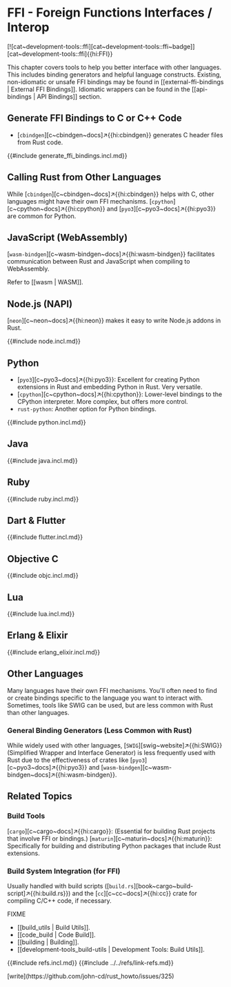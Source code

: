 # FFI - Foreign Functions Interfaces / Interop

[![cat~development-tools::ffi][cat~development-tools::ffi~badge]][cat~development-tools::ffi]{{hi:FFI}}

This chapter covers tools to help you better interface with other languages. This includes binding generators and helpful language constructs. Existing, non-idiomatic or unsafe FFI bindings may be found in [[external-ffi-bindings | External FFI Bindings]]. Idiomatic wrappers can be found in the [[api-bindings | API Bindings]] section.

## Generate FFI Bindings to C or C++ Code

- [`cbindgen`][c~cbindgen~docs]↗{{hi:cbindgen}} generates C header files from Rust code.

{{#include generate_ffi_bindings.incl.md}}

## Calling Rust from Other Languages

While [`cbindgen`][c~cbindgen~docs]↗{{hi:cbindgen}} helps with C, other languages might have their own FFI mechanisms. [`cpython`][c~cpython~docs]↗{{hi:cpython}} and [`pyo3`][c~pyo3~docs]↗{{hi:pyo3}} are common for Python.

## JavaScript (WebAssembly)

[`wasm-bindgen`][c~wasm-bindgen~docs]↗{{hi:wasm-bindgen}} facilitates communication between Rust and JavaScript when compiling to WebAssembly.

Refer to [[wasm | WASM]].

## Node.js (NAPI)

[`neon`][c~neon~docs]↗{{hi:neon}} makes it easy to write Node.js addons in Rust.

{{#include node.incl.md}}

## Python

- [`pyo3`][c~pyo3~docs]↗{{hi:pyo3}}: Excellent for creating Python extensions in Rust and embedding Python in Rust. Very versatile.
- [`cpython`][c~cpython~docs]↗{{hi:cpython}}: Lower-level bindings to the CPython interpreter. More complex, but offers more control.
- `rust-python`: Another option for Python bindings.

{{#include python.incl.md}}

## Java

{{#include java.incl.md}}

## Ruby

{{#include ruby.incl.md}}

## Dart & Flutter

{{#include flutter.incl.md}}

## Objective C

{{#include objc.incl.md}}

## Lua

{{#include lua.incl.md}}

## Erlang & Elixir

{{#include erlang_elixir.incl.md}}

## Other Languages

Many languages have their own FFI mechanisms. You'll often need to find or create bindings specific to the language you want to interact with. Sometimes, tools like SWIG can be used, but are less common with Rust than other languages.

### General Binding Generators (Less Common with Rust)

While widely used with other languages, [`SWIG`][swig~website]↗{{hi:SWIG}} (Simplified Wrapper and Interface Generator) is less frequently used with Rust due to the effectiveness of crates like [`pyo3`][c~pyo3~docs]↗{{hi:pyo3}} and [`wasm-bindgen`][c~wasm-bindgen~docs]↗{{hi:wasm-bindgen}}.

## Related Topics

### Build Tools

[`cargo`][c~cargo~docs]↗{{hi:cargo}}: (Essential for building Rust projects that involve FFI or bindings.)
[`maturin`][c~maturin~docs]↗{{hi:maturin}}: Specifically for building and distributing Python packages that include Rust extensions.

### Build System Integration (for FFI)

Usually handled with build scripts ([`build.rs`][book~cargo~build-script]↗{{hi:build.rs}}) and the [`cc`][c~cc~docs]↗{{hi:cc}} crate for compiling C/C++ code, if necessary.

FIXME

- [[build_utils | Build Utils]].
- [[code_build | Code Build]].
- [[building | Building]].
- [[development-tools_build-utils | Development Tools: Build Utils]].

{{#include refs.incl.md}}
{{#include ../../refs/link-refs.md}}

<div class="hidden">
[write](https://github.com/john-cd/rust_howto/issues/325)
</div>
